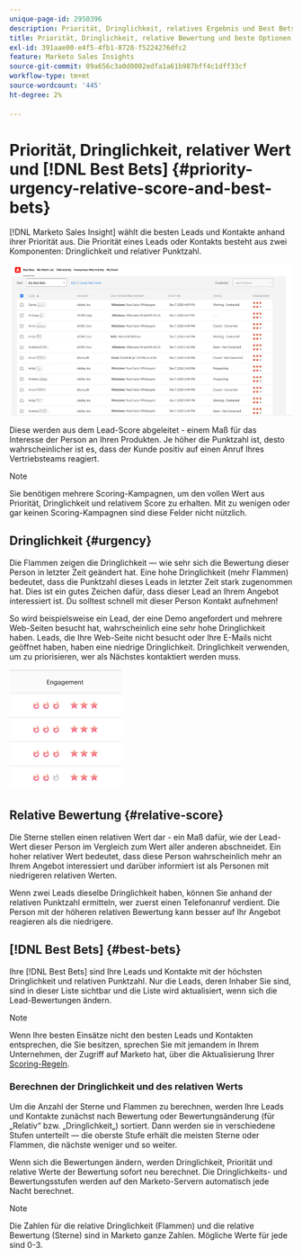 ```yaml
---
unique-page-id: 2950396
description: Priorität, Dringlichkeit, relatives Ergebnis und Best Bets - Marketo-Dokumente - Produktdokumentation
title: Priorität, Dringlichkeit, relative Bewertung und beste Optionen
exl-id: 391aae00-e4f5-4fb1-8728-f5224276dfc2
feature: Marketo Sales Insights
source-git-commit: 09a656c3a0d0002edfa1a61b987bff4c1dff33cf
workflow-type: tm+mt
source-wordcount: '445'
ht-degree: 2%

---
```


# Priorität, Dringlichkeit, relativer Wert und [!DNL Best Bets] {#priority-urgency-relative-score-and-best-bets}

[!DNL Marketo Sales Insight] wählt die besten Leads und Kontakte anhand ihrer Priorität aus. Die Priorität eines Leads oder Kontakts besteht aus zwei Komponenten: Dringlichkeit und relativer Punktzahl.

![](assets/priority-urgency-relative-score-and-best-bets-1.png)

Diese werden aus dem Lead-Score abgeleitet - einem Maß für das Interesse der Person an Ihren Produkten. Je höher die Punktzahl ist, desto wahrscheinlicher ist es, dass der Kunde positiv auf einen Anruf Ihres Vertriebsteams reagiert.

>[!NOTE]
>
>Sie benötigen mehrere Scoring-Kampagnen, um den vollen Wert aus Priorität, Dringlichkeit und relativem Score zu erhalten.  Mit zu wenigen oder gar keinen Scoring-Kampagnen sind diese Felder nicht nützlich.

## Dringlichkeit {#urgency}

Die Flammen zeigen die Dringlichkeit — wie sehr sich die Bewertung dieser Person in letzter Zeit geändert hat. Eine hohe Dringlichkeit (mehr Flammen) bedeutet, dass die Punktzahl dieses Leads in letzter Zeit stark zugenommen hat. Dies ist ein gutes Zeichen dafür, dass dieser Lead an Ihrem Angebot interessiert ist. Du solltest schnell mit dieser Person Kontakt aufnehmen!

So wird beispielsweise ein Lead, der eine Demo angefordert und mehrere Web-Seiten besucht hat, wahrscheinlich eine sehr hohe Dringlichkeit haben. Leads, die Ihre Web-Seite nicht besucht oder Ihre E-Mails nicht geöffnet haben, haben eine niedrige Dringlichkeit. Dringlichkeit verwenden, um zu priorisieren, wer als Nächstes kontaktiert werden muss.

![](assets/priority-urgency-relative-score-and-best-bets-2.png)

## Relative Bewertung {#relative-score}

Die Sterne stellen einen relativen Wert dar - ein Maß dafür, wie der Lead-Wert dieser Person im Vergleich zum Wert aller anderen abschneidet. Ein hoher relativer Wert bedeutet, dass diese Person wahrscheinlich mehr an Ihrem Angebot interessiert und darüber informiert ist als Personen mit niedrigeren relativen Werten.

Wenn zwei Leads dieselbe Dringlichkeit haben, können Sie anhand der relativen Punktzahl ermitteln, wer zuerst einen Telefonanruf verdient. Die Person mit der höheren relativen Bewertung kann besser auf Ihr Angebot reagieren als die niedrigere.

## [!DNL Best Bets] {#best-bets}

Ihre [!DNL Best Bets] sind Ihre Leads und Kontakte mit der höchsten Dringlichkeit und relativen Punktzahl. Nur die Leads, deren Inhaber Sie sind, sind in dieser Liste sichtbar und die Liste wird aktualisiert, wenn sich die Lead-Bewertungen ändern.

>[!NOTE]
>
>Wenn Ihre besten Einsätze nicht den besten Leads und Kontakten entsprechen, die Sie besitzen, sprechen Sie mit jemandem in Ihrem Unternehmen, der Zugriff auf Marketo hat, über die Aktualisierung Ihrer [Scoring-Regeln](/help/marketo/getting-started/quick-wins/simple-scoring.md).

### Berechnen der Dringlichkeit und des relativen Werts

Um die Anzahl der Sterne und Flammen zu berechnen, werden Ihre Leads und Kontakte zunächst nach Bewertung oder Bewertungsänderung (für „Relativ“ bzw. „Dringlichkeit„) sortiert. Dann werden sie in verschiedene Stufen unterteilt — die oberste Stufe erhält die meisten Sterne oder Flammen, die nächste weniger und so weiter.

Wenn sich die Bewertungen ändern, werden Dringlichkeit, Priorität und relative Werte der Bewertung sofort neu berechnet. Die Dringlichkeits- und Bewertungsstufen werden auf den Marketo-Servern automatisch jede Nacht berechnet.

>[!NOTE]
>
>Die Zahlen für die relative Dringlichkeit (Flammen) und die relative Bewertung (Sterne) sind in Marketo ganze Zahlen. Mögliche Werte für jede sind 0-3.
